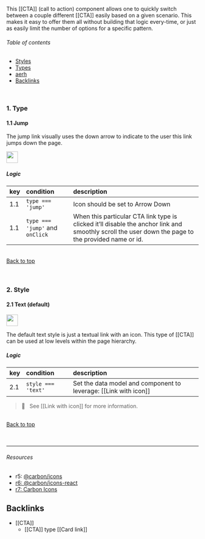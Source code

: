 This [[CTA]] (call to action) component allows one to quickly switch between a couple different [[CTA]] easily based on a given scenario. This makes it easy to offer them all without building that logic every-time, or just as easily limit the number of options for a specific pattern.


<!-- table-of-contents start -->

###### Table of contents
  - [Styles](#styles)
  - [Types](#types)
  - [aerh](#aerh)
  - [Backlinks](#backlinks)

<br />
<!-- table-of-contents end -->


### 1. Type

#### 1.1 Jump
The jump link visually uses the down arrow to indicate to the user this link jumps down the page.

<img src="https://user-images.githubusercontent.com/3793636/115884368-74c06880-a414-11eb-967e-2986ec080c75.png" height="30px" />

##### Logic

| key | condition | description |
|:-----|:-----------|:-------------|
| 1.1 | `type === 'jump'` | Icon should be set to Arrow Down |
| 1.1 | `type === 'jump'` and `onClick` | When this particular CTA link type is clicked it’ll disable the anchor link and smoothly scroll the user down the page to the provided name or id. |

<br />[Back to top](#table-of-contents)<br /><br /><br />

### 2. Style

#### 2.1 Text (default)

<img src="https://user-images.githubusercontent.com/3793636/115885886-011f5b00-a416-11eb-9e6f-a3bcc7e812ee.png" height="30px;" />

The default text style is just a textual link with an icon. This type of [[CTA]] can be used at low levels within the page hierarchy.

##### Logic

| key | condition | description |
|:-----|:-----------|:-------------|
| 2.1 | `style === 'text'` | Set the data model and component to leverage: [[Link with icon]] |

> 👀 &nbsp; See [[Link with icon]] for more information.

<br />[Back to top](#table-of-contents)<br /><br /><br />


----

###### Resources
- r5: [@carbon/icons]()
- [r6: @carbon/icons-react]()
- [r7: Carbon Icons]()


## Backlinks
* [[CTA]]
	* [[CTA]] type [[Card link]]
